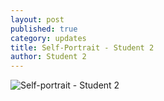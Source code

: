```yaml
---
layout: post
published: true
category: updates
title: Self-Portrait - Student 2
author: Student 2
---
```

![Self-portrait - Student 2]({{site.baseurl}}/assets/self-portriat_2.png)
